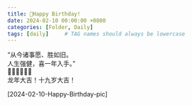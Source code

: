 ```yaml
---
title: 🎂Happy Birthday!
date: 2024-02-10 00:00:00 +0800
categories: [Folder, Daily]
tags: [daily]     # TAG names should always be lowercase
---
```


“从今诸事愿、胜如旧。  
人生强健，喜一年入手。”  
🧨🧨🧧🧧🎊🎊  
龙年大吉！十九岁大吉！  

[2024-02-10-Happy-Birthday-pic]